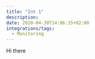 ```yaml
---
title: "Int 1"
description:
date: 2020-04-30T14:06:15+02:00
integrations/tags:
  - Monitoring
---
```


Hi there
